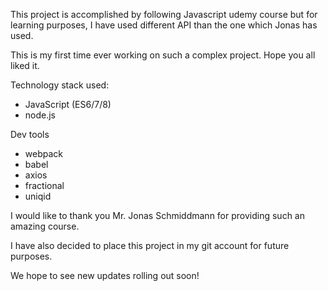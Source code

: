 This project is accomplished by following Javascript udemy course but for learning purposes, I have used different API than the one which Jonas has used. 

This is my first time ever working on such a complex project. Hope you all liked it.

Technology stack used:
- JavaScript (ES6/7/8)
- node.js

Dev tools
- webpack
- babel
- axios
- fractional
- uniqid

I would like to thank you Mr. Jonas Schmiddmann for providing such an amazing course.

I have also decided to place this project in my git account for future purposes.

We hope to see new updates rolling out soon!